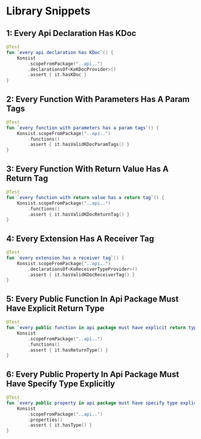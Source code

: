 # Library Snippets

## 1: Every Api Declaration Has KDoc

```kotlin
@Test
fun `every api declaration has KDoc`() {
    Konsist
        .scopeFromPackage("..api..")
        .declarationsOf<KoKDocProvider>()
        .assert { it.hasKDoc }
}
```

## 2: Every Function With Parameters Has A Param Tags

```kotlin
@Test
fun `every function with parameters has a param tags`() {
    Konsist.scopeFromPackage("..api..")
        .functions()
        .assert { it.hasValidKDocParamTags() }
}
```

## 3: Every Function With Return Value Has A Return Tag

```kotlin
@Test
fun `every function with return value has a return tag`() {
    Konsist.scopeFromPackage("..api..")
        .functions()
        .assert { it.hasValidKDocReturnTag() }
}
```

## 4: Every Extension Has A Receiver Tag

```kotlin
@Test
fun `every extension has a receiver tag`() {
    Konsist.scopeFromPackage("..api..")
        .declarationsOf<KoReceiverTypeProvider>()
        .assert { it.hasValidKDocReceiverTag() }
}
```

## 5: Every Public Function In Api Package Must Have Explicit Return Type

```kotlin
@Test
fun `every public function in api package must have explicit return type`() {
    Konsist
        .scopeFromPackage("..api..")
        .functions()
        .assert { it.hasReturnType() }
}
```

## 6: Every Public Property In Api Package Must Have Specify Type Explicitly

```kotlin
@Test
fun `every public property in api package must have specify type explicitly`() {
    Konsist
        .scopeFromPackage("..api..")
        .properties()
        .assert { it.hasType() }
}
```

